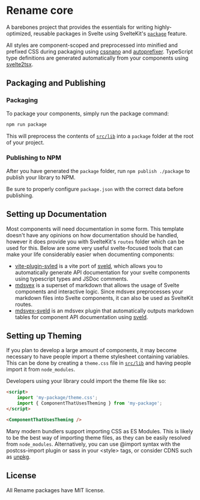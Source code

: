 # Rename core

A barebones project that provides the essentials for writing highly-optimized, reusable packages in Svelte using SvelteKit's [`package`](https://kit.svelte.dev/docs#packaging) feature.

All styles are component-scoped and preprocessed into minified and prefixed CSS during packaging using [cssnano](https://cssnano.co/) and [autoprefixer](https://github.com/postcss/autoprefixer). TypeScript type definitions are generated automatically from your components using [svelte2tsx](https://github.com/sveltejs/language-tools/tree/master/packages/svelte2tsx).

## Packaging and Publishing

### Packaging

To package your components, simply run the package command:

```bash
npm run package
```

This will preprocess the contents of [`src/lib`](/src/lib) into a `package` folder at the root of your project.

### Publishing to NPM

After you have generated the `package` folder, run `npm publish ./package` to publish your library to NPM.

Be sure to properly configure `package.json` with the correct data before publishing.

## Setting up Documentation

Most components will need documentation in some form. This template doesn't have any opinions on how documentation should be handled, however it does provide you with SvelteKit's `routes` folder which can be used for this. Below are some very useful svelte-focused tools that can make your life considerably easier when documenting components:

- [vite-plugin-svled](https://github.com/mattjennings/vite-plugin-sveld) is a vite port of [sveld](https://github.com/carbon-design-system/sveld/), which allows you to automatically generate API documentation for your svelte components using typescript types and JSDoc comments.
- [mdsvex](https://mdsvex.pngwn.io/) is a superset of markdown that allows the usage of Svelte components and interactive logic. Since mdsvex preprocesses your markdown files into Svelte components, it can also be used as SvelteKit routes.
- [mdsvex-sveld](https://github.com/mattjennings/mdsvex-sveld) is an mdsvex plugin that automatically outputs markdown tables for component API documentation using [sveld](https://github.com/carbon-design-system/sveld/).

## Setting up Theming

If you plan to develop a large amount of components, it may become necessary to have people import a theme stylesheet containing variables. This can be done by creating a `theme.css` file in [`src/lib`](/src/lib) and having people import it from `node_modules`.

Developers using your library could import the theme file like so:

```html
<script>
	import 'my-package/theme.css';
	import { ComponentThatUsesTheming } from 'my-package';
</script>

<ComponentThatUsesTheming />
```

Many modern bundlers support importing CSS as ES Modules. This is likely to be the best way of importing theme files, as they can be easily resolved from `node_modules`. Alternatively, you can use @import syntax with the postcss-import plugin or sass in your \<style> tags, or consider CDNS such as [unpkg](https://unpkg.com/).

## License

All Rename packages have MIT license.
